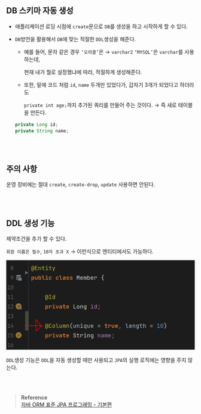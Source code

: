 ## DB 스키마 자동 생성

- 애플리케이션 로딩 시점에 `create`문으로 `DB`를 생성을 하고 시작하게 할 수 있다.

- `DB`방언을 활용해서 `DB`에 맞는 적절한 `DDL`생성을 해준다.
    - 예를 들어, 문자 같은 경우 `‘오라클’`은 → `varchar2` `‘MYSQL’`은 `varchar`를 사용하는데,
        
        현재 내가 뭘로 설정했냐에 따라, 적절하게 생성해준다.
        
    - 또한, 밑에 코드 처럼 `id`, `name` 두개만 있었다가, 갑자기 3개가 되었다고 하더라도
        
        `private int age;`까지 추가된 쿼리를 만들어 주는 것이다. → 즉 새로 테이블을 만든다.
        
    
    ```java
    private Long id;
    private String name;
    ```


<br/><br/>

## 주의 사항

운영 장비에는 절대 `create`, `create-drop`, `update` 사용하면 안된다.

<br/><br/>

## DDL 생성 기능

제약조건을 추가 할 수 있다.

`회원 이름은 필수`, `10자 초과 X` → 이런식으로 엔티티에서도 가능하다.

![이미지](/programming/img/입문302.PNG)

`DDL`생성 기능은 `DDL`을 자동 생성할 때만 사용되고 `JPA`의 실행 로직에는 영향을 주지 않는다.



<br/><br/>

>**Reference** <br/>[자바 ORM 표준 JPA 프로그래밍 - 기본편](https://www.inflearn.com/course/ORM-JPA-Basic)



